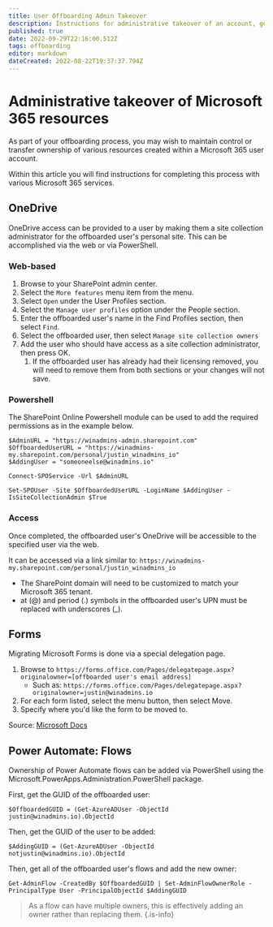 ```yaml
---
title: User Offboarding Admin Takeover
description: Instructions for administrative takeover of an account, generally as part of an offboarding process.
published: true
date: 2022-09-29T22:16:00.512Z
tags: offboarding
editor: markdown
dateCreated: 2022-08-22T19:37:37.794Z
---
```


# Administrative takeover of Microsoft 365 resources
As part of your offboarding process, you may wish to maintain control or transfer ownership of various resources created within a Microsoft 365 user account. 

Within this article you will find instructions for completing this process with various Microsoft 365 services.


## OneDrive

OneDrive access can be provided to a user by making them a site collection administrator for the offboarded user's personal site. This can be accomplished via the web or via PowerShell.

### Web-based 

1. Browse to your SharePoint admin center.
1. Select the `More features` menu item from the menu.
1. Select `Open` under the User Profiles section.
1. Select the `Manage user profiles` option under the People section.
1. Enter the offboarded user's name in the Find Profiles section, then select `Find`.
1. Select the offboarded user, then select `Manage site collection owners`
1. Add the user who should have access as a site collection administrator, then press OK.
	1. If the offboarded user has already had their licensing removed, you will need to remove them from both sections or your changes will not save.
  
### Powershell

The SharePoint Online Powershell module can be used to add the required permissions as in the example below.

```
$AdminURL = "https://winadmins-admin.sharepoint.com"
$OffboardedUserURL = "https://winadmins-my.sharepoint.com/personal/justin_winadmins_io"
$AddingUser = "someoneelse@winadmins.io"
 
Connect-SPOService -Url $AdminURL
 
Set-SPOUser -Site $OffboardedUserURL -LoginName $AddingUser -IsSiteCollectionAdmin $True
```

### Access
Once completed, the offboarded user's OneDrive will be accessible to the specified user via the web. 

It can be accessed via a link similar to: `https://winadmins-my.sharepoint.com/personal/justin_winadmins_io`

- The SharePoint domain will need to be customized to match your Microsoft 365 tenant.
- at (@) and period (.) symbols in the offboarded user's UPN must be replaced with underscores (_).

## Forms

Migrating Microsoft Forms is done via a special delegation page.

1. Browse to `https://forms.office.com/Pages/delegatepage.aspx?originalowner=[offboarded user's email address]`
	- Such as: `https://forms.office.com/Pages/delegatepage.aspx?originalowner=justin@winadmins.io`
1. For each form listed, select the menu button, then select Move.
1. Specify where you'd like the form to be moved to.

Source: [Microsoft Docs](https://docs.microsoft.com/en-us/microsoft-forms/admin-information#form-ownership-transfer)

## Power Automate: Flows

Ownership of Power Automate flows can be added via PowerShell using the Microsoft.PowerApps.Administration.PowerShell package.

First, get the GUID of the offboarded user:

```
$OffboardedGUID = (Get-AzureADUser -ObjectId justin@winadmins.io).ObjectId
```

Then, get the GUID of the user to be added:

```
$AddingGUID = (Get-AzureADUser -ObjectId notjustin@winadmins.io).ObjectId
```

Then, get all of the offboarded user's flows and add the new owner:

```
Get-AdminFlow -CreatedBy $OffboardedGUID | Set-AdminFlowOwnerRole -PrincipalType User -PrincipalObjectId $AddingGUID
```

> As a flow can have multiple owners, this is effectively adding an owner rather than replacing them.
{.is-info}


